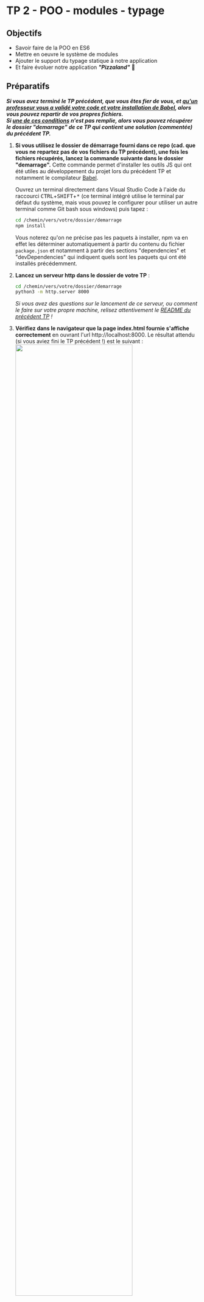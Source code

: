 # TP 2 - POO - modules - typage

## Objectifs
- Savoir faire de la POO en ES6
- Mettre en oeuvre le système de modules
- Ajouter le support du typage statique à notre application
- Et faire évoluer notre application ***"Pizzaland"*** 🍕

## Préparatifs

***Si vous avez terminé le TP précédent, que vous êtes fier de vous, et <u>qu'un professeur vous a validé votre code et votre installation de Babel</u>, alors vous pouvez repartir de vos propres fichiers. <br>Si <u>une de ces conditions</u> n'est pas remplie, alors vous pouvez récupérer le dossier "demarrage" de ce TP qui contient une solution (commentée) du précédent TP.***


1. **Si vous utilisez le dossier de démarrage fourni dans ce repo (cad. que vous ne repartez pas de vos fichiers du TP précédent), une fois les fichiers récupérés, lancez la commande suivante dans le dossier "demarrage".** Cette commande permet d'installer les outils JS qui ont été utiles au développement du projet lors du précédent TP et notamment le compilateur [Babel](https://babeljs.io).

	Ouvrez un terminal directement dans Visual Studio Code à l'aide du raccourci <kbd>CTRL</kbd>+<kbd>SHIFT</kbd>+<kbd>*</kbd> (ce terminal intégré utilise le terminal par défaut du système, mais vous pouvez le configurer pour utiliser un autre terminal comme Git bash sous windows) puis tapez :
	```bash
	cd /chemin/vers/votre/dossier/demarrage
	npm install
	```
	Vous noterez qu'on ne précise pas les paquets à installer, npm va en effet les déterminer automatiquement à partir du contenu du fichier `package.json` et notamment à partir des sections "dependencies" et "devDependencies" qui indiquent quels sont les paquets qui ont été installés précédemment.

2. **Lancez un serveur http dans le dossier de votre TP** :
	```bash
	cd /chemin/vers/votre/dossier/demarrage
	python3 -m http.server 8000
	```
	*Si vous avez des questions sur le lancement de ce serveur, ou comment le faire sur votre propre machine, relisez attentivement le [README du précédent TP](../01-premiers-pas-en-js/README.md#Préparatifs) !*

3. **Vérifiez dans le navigateur que la page index.html fournie s'affiche correctement** en ouvrant l'url http://localhost:8000. Le résultat attendu (si vous aviez fini le TP précédent !) est le suivant : <br><a href="images/pizzaland-00.jpg"><img src="images/pizzaland-00.jpg" width="80%"></a>

	***NB: Si la page ne s'affiche pas correctement**, vérifiez que vous avez bien lancé python dans le dossier de démarrage, c'est à dire celui où se trouve le fichier `index.html`. Puis vérifiez dans la `Console` ou dans l'onglet `Sources` (Chrome)ou `Debugger` (Firefox) qu'l n'y a pas d'erreur JS.*

4. **Effacez le contenu du fichier `js/main.js`** et ne conservez dedans que la déclaration du tableau `data` contenant les 3 objets littéraux de pizzas :
	```js
	const data = [
		{
			nom: 'Regina',
			base: 'tomate',
			prix_petite: 5.5,
			prix_grande: 7.5
		},
		{
			nom: 'Napolitaine',
			base: 'tomate',
			prix_petite: 6.2,
			prix_grande: 8
		},
		{
			nom: 'Spicy',
			base: 'crème',
			prix_petite: 6.5,
			prix_grande: 9.95
		},
	];
	```

## A. Le fichier `package.json`

Lors du précédent TP nous avons créé un fichier `package.json` à la racine du dossier `demarrage` grâce à la commande `npm init`.

### A.1. Utilité du `package.json`
Ce fichier sert à plusieurs choses et notamment :
1. **Il permet de conserver l'historique de tous les paquets qui sont installés dans le projet. C'est en quelque sorte l'équivalent du fichier `pom.xml` de maven.** Vérifiez que dans la section `devDependencies` sont bien listés les paquets suivants :
	- @babel/cli
	- @babel/core
	- @babel/preset-env

	À chaque fois qu'on installe un paquet npm, le paquet en question se télécharge dans le dossier `node_modules` et le nom du paquet ainsi que sa version sont automatiquement ajoutés dans le fichier `package.json`. Le dossier `node_modules` n'est <u>jamais</u> versionné (c'est en général un dossier relativement volumineux) mais le `package.json` est lui bien versionné car il servira de "recette" pour indiquer aux développeurs qui rejoindraient le projet quels sont les paquets qui sont nécessaires au projet.

	En effet, un développeur qui rejoindrait le projet n'aurait qu'à exécuter la commande `npm install` (sans préciser de nom de paquet) pour installer automatiquement toutes les dépendances du projet !

2. **Dans ce fichier on va également pouvoir ajouter des scripts personnalisés que l'on pourra lancer à l'aide de la commande `npm run`.** C'est cette dernière possibilité que l'on va maintenant utiliser pour nous simplifier la vie dans la suite du TP.

### A.2 Créer un script personnalisé
Jusque là pour lancer la compilation avec [Babel](https://babeljs.io), nous lancions une des deux commandes suivantes :

```bash
./node_modules/.bin/babel js -d build
```
ou
```bash
./node_modules/.bin/babel js -d build --verbose --watch --source-maps
```

Avec le `package.json` on va créer des "raccourcis" pour lancer ces commandes plus facilement.

1. Dans Visual Studio Code, **ouvrez le fichier `package.json`** en tapant <kbd>CTRL</kbd>+<kbd>P</kbd> puis le nom du fichier ( <kbd>Enter</kbd> pour ouvrir le fichier)
2. **Localisez la section "scripts" du fichier**. Elle doit ressembler à :
	```json
	"scripts": {
		"test": "echo \"Error: no test specified\" && exit 1"
	},
	```
3. **Cette section permet d'indiquer des tâches qui pourront être lancées à l'aide de la commande `npm run <nom-du-script>`.** Par défaut le `package.json` contient une tâche `"test"`. Lancez le script `"test"` en tapant :
	```bash
	npm run test
	```
	Vous verrez la commande `"echo \"Error: no test specified\" && exit 1"` s'exécuter dans le terminal.
	<img src="images/npm-run-test.gif" style="width:80%"/><br>
	`"test"` est donc une sorte d'alias permettant de lancer une commande plus complexe.
4. **Ajoutez dans le `package.json` un nouveau script nommé "build"** qui permettra de lancer la compilation Babel :
	```json
	"scripts": {
	-	"test": "echo \"Error: no test specified\" && exit 1"
	+	"test": "echo \"Error: no test specified\" && exit 1",
	+	"build": "babel js -d build"
	},
	```
	*Vous noterez que le chemin  `./node_modules/.bin/' n'est plus nécessaire !*
5. **Lancez la commande `npm run build` et constatez avec émerveillement que la compilation babel se lance.**

	*Si la compilation ne se lance pas, plusieurs raisons possibles : soit Babel n'est pas correctement installé, soit la section "scripts" n'est pas correctement formatée (pensez qu'il s'agit d'un fichier json, par conséquent l'oubli d'une virgule entre chaque script ou au contraire l'ajout d'une virgule à la fin du dernier script, sont considérés comme des erreurs de syntaxe).*
1. **Ajoutez un nouveau script nommé `"watch"` qui permette de lancer la commande** :
	```bash
	./node_modules/.bin/babel js -d build --verbose --watch --source-maps
	```
	Lancez la commande `npm run watch` et vérifiez que lorsque vous modifiez le fichier `js/main.js`, le fichier `build/main.js` est bien mis à jour.

## B. POO
***NB* : Dans ce TP vous coderez dans un premier temps vos classes directement dans le fichier `main.js` sans passer par des fichiers (modules) séparés.** Dans la suite du TP on organisera notre code plus proprement en séparant les classes dans des modules différents mais pour le moment on va simplifier la mise en place en remettant ça à plus tard.

### B.1. Rappels de syntaxe
#### B.1.1. class & propriétés publiques
Comme vu dans le cours (*procurez vous le support pdf sur moodle !*) ES6 a introduit une nouvelle syntaxe pour la création de classes. Finis les `prototypes`, désormais le mot clé `class` fait son apparition et permet une d'utiliser syntaxe plus proche de ce qui se fait dans les autres langages objets :
```js
class Animal {
	constructor( name ){
		this.name = name;
	}
}
const threeEyedRaven = new Animal( 'Bran' );
```
La création de propriétés d'instances se fait par l'utilisation du mot clé `this` dans le constructeur : `this.name = name;` permet de créer une propriété `name` sur l'instance en cours de création et de lui assigner la valeur passée au constructeur via l'instruction `new Animal( 'Bran' );`.

On peut ensuite accéder aux propriétés de l'objet en utilisant la notation pointée :
```js
console.log( threeEyedRaven.name );
```
Il est possible également de déclarer les propriétés d'instance en dehors du constructeur de cette manière :
```js
class Animal {
	name;
	constructor( name ){
		this.name = name;
	}
}
```
Attention cependant, cette notation n'est pas encore dans la spec officielle d'EcmaScript (la spec suivie par JavaScript) mais a des chances d'être intégrée dans la version 2019 d'EcmaScript (ES10) : cf. https://github.com/tc39/proposal-class-fields et https://tc39.github.io/proposal-class-fields/

Pour pouvoir l'utiliser, il faudra modifier légèrement la configuration de Babel (cf. chapitre suivant).

#### B.1.2. méthodes
La création de méthodes d'une classe se fait de la manière suivante :
```js
class Animal {
	constructor( name ){
		this.name = name;
	}
	fly() { // déclaration de méthode
		console.log(`${this.name} is flying !`);
	}
}
const threeEyedRaven = new Animal( 'Bran' );
```
Pour appeler la méthode, on utilise simplement la notation pointée :
```js
threeEyedRaven.fly();
```


### B.2. Compiler avec Babel
Comme vu dans le [chapitre précédent](#B.1.1.-class-&-propriétés-publiques), certaines syntaxes que nous allons utiliser dans le TP ne sont pas encore dans la spec officielle (c'est le cas pour la déclaration de propriétés d'instance en dehors du constructeur, les propriétés ou méthodes privées ou encore les propriétés et méthodes statiques).

Ces fonctionnalités du langages sont dans un stade relativement avancé de discussion (niveau 3 sur 4) et ont désormais de grandes chances d'arriver dans la spécification officielle prochainement. Pas de raison de s'en priver donc.

Pour pouvoir utiliser ces syntaxes, nous allons modifier la configuration de Babel qui par défaut n'est capable de compiler que les syntaxes officielles :
1. **Dans le dossier `demarrage`, installez le paquet npm ["@babel/plugin-proposal-class-properties"](https://babeljs.io/docs/en/babel-plugin-proposal-class-properties)** :
	```bash
	npm install --save-dev @babel/plugin-proposal-class-properties
	```
2. Modifiez le fichier `.babelrc` pour y ajouter le plugin que l'on vient d'installer :
	```json
	{
	-	"presets": ["@babel/env"]
	+	"presets": ["@babel/env"],
	+	"plugins": ["@babel/plugin-proposal-class-properties"]
	}
	```
3. **Relancez la compilation à l'aide de la commande `npm run watch` et vérifiez qu'aucune erreur n'est remontée dans le terminal.**

4. **Codez la classe `Animal` dans le fichier main.js** et vérifiez que la syntaxe employée pour la déclaration de la propriété `name` est correctement prise en compte par le compilateur et que la ligne `threeEyedRaven.fly()` affiche bien le message `Bran is flying !` dans la console.

	Si c'est bon, vous êtes prêt pour la suite !

### B.3. La classe Component
### B.4. *Héritage :* La classe Img (héritage)
### B.5. *Composition :* La classe PizzaThumbnail
### B.6. *Propriétés et méthodes statiques :* La classe PageRenderer

## C. Modules

## D. Typage

## E. La classe AddPizzaPage



